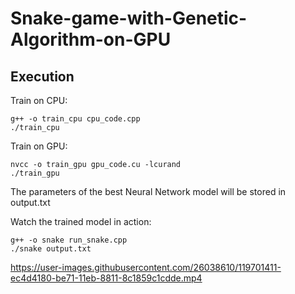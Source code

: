 # Snake-game-with-Genetic-Algorithm-on-GPU

## Execution
Train on CPU:
```
g++ -o train_cpu cpu_code.cpp
./train_cpu
```

Train on GPU:
```
nvcc -o train_gpu gpu_code.cu -lcurand
./train_gpu
```

The parameters of the best Neural Network model will be stored in output.txt

Watch the trained model in action:
```
g++ -o snake run_snake.cpp
./snake output.txt
```

https://user-images.githubusercontent.com/26038610/119701411-ec4d4180-be71-11eb-8811-8c1859c1cdde.mp4


